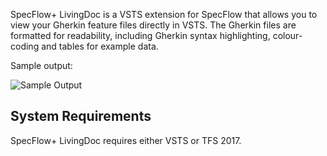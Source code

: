 SpecFlow+ LivingDoc is a VSTS extension for SpecFlow that allows you to view your Gherkin feature files directly in VSTS. The Gherkin files are formatted for readability, including Gherkin syntax highlighting, colour-coding and tables for example data.

Sample output:  

![Sample Output](http://www.specflow.org/screenshots/Sample_Output.png)

## System Requirements
SpecFlow+ LivingDoc requires either VSTS or TFS 2017. 

